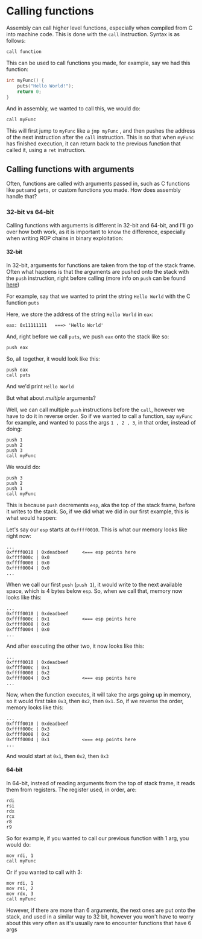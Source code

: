# Calling functions

Assembly can call higher level functions, especially when compiled from C into machine code. This is done with the `call` instruction. Syntax is as follows:

```text
call function
```

This can be used to call functions you made, for example, say we had this function:

```c
int myFunc() {
    puts("Hello World!");
    return 0;
}
```

And in assembly, we wanted to call this, we would do:

```text
call myFunc
```

This will first jump to `myFunc` like a `jmp myFunc` , and then pushes the address of the next instruction after the `call` instruction. This is so that when `myFunc` has finished execution, it can return back to the previous function that called it, using a `ret` instruction.

## Calling functions with arguments

Often, functions are called with arguments passed in, such as C functions like `puts`and `gets`, or custom functions you made. How does assembly handle that?

### 32-bit vs 64-bit

Calling functions with arguments is different in 32-bit and 64-bit, and I'll go over how both work, as it is important to know the difference, especially when writing ROP chains in binary exploitation:

#### 32-bit

In 32-bit, arguments for functions are taken from the top of the stack frame. Often what happens is that the arguments are pushed onto the stack with the `push` instruction, right before calling \(more info on `push` can be found [here](dealing-with-data.md#push)\)

For example, say that we wanted to print the string `Hello World` with the C function `puts`

Here, we store the address of the string `Hello World` in `eax`:

```text
eax: 0x11111111   ===> 'Hello World'
```

And, right before we call `puts`, we push `eax` onto the stack like so:

```text
push eax
```

So, all together, it would look like this:

```text
push eax
call puts
```

And we'd print `Hello World`

But what about _multiple_ arguments?

Well, we can call multiple `push` instructions before the `call`, however we have to do it in reverse order. So if we wanted to call a function, say `myFunc` for example, and wanted to pass the args `1 , 2 , 3`, in that order, instead of doing:

```text
push 1
push 2
push 3
call myFunc
```

We would do:

```text
push 3
push 2
push 1
call myFunc
```

This is because `push` decrements `esp`, aka the top of the stack frame, before it writes to the stack. So, if we did what we did in our first example, this is what would happen:

Let's say our `esp` starts at `0xffff0010`. This is what our memory looks like right now:

```text
...
0xffff0010 | 0xdeadbeef     <=== esp points here
0xffff000c | 0x0
0xffff0008 | 0x0
0xffff0004 | 0x0
...
```

When we call our first `push` \(`push 1`\), it would write to the next available space, which is 4 bytes below `esp`. So, when we call that, memory now looks like this:

```text
...
0xffff0010 | 0xdeadbeef
0xffff000c | 0x1            <=== esp points here
0xffff0008 | 0x0
0xffff0004 | 0x0
...
```

And after executing the other two, it now looks like this:

```text
...
0xffff0010 | 0xdeadbeef
0xffff000c | 0x1
0xffff0008 | 0x2
0xffff0004 | 0x3            <=== esp points here
...
```

Now, when the function executes, it will take the args going up in memory, so it would first take `0x3`, then `0x2`, then `0x1`. So, if we reverse the order, memory looks like this:

```text
...
0xffff0010 | 0xdeadbeef
0xffff000c | 0x3
0xffff0008 | 0x2
0xffff0004 | 0x1            <=== esp points here
...
```

And would start at `0x1`, then `0x2`, then `0x3`

#### 64-bit

In 64-bit, instead of reading arguments from the top of stack frame, it reads them from registers. The register used, in order, are:

```text
rdi
rsi
rdx
rcx
r8
r9
```

So for example, if you wanted to call our previous function with 1 arg, you would do:

```text
mov rdi, 1
call myFunc
```

Or if you wanted to call with 3:

```text
mov rdi, 1
mov rsi, 2
mov rdx, 3
call myFunc
```

However, if there are more than 6 arguments, the next ones are put onto the stack, and used in a similar way to 32 bit, however you won't have to worry about this very often as it's usually rare to encounter functions that have 6 args

